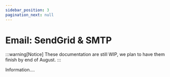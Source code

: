 ```yaml
---
sidebar_position: 3
pagination_next: null
---
```


# Email: SendGrid & SMTP

:::warning[Notice]
These documentation are still WIP, we plan to have them finish by end of August.
:::

Information....

